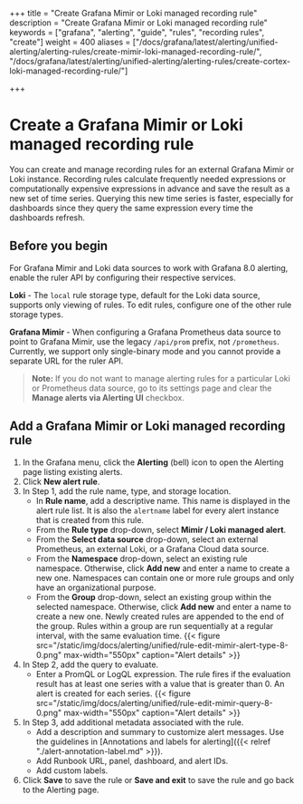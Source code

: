 +++
title = "Create Grafana Mimir or Loki managed recording rule"
description = "Create Grafana Mimir or Loki managed recording rule"
keywords = ["grafana", "alerting", "guide", "rules", "recording rules", "create"]
weight = 400
aliases = ["/docs/grafana/latest/alerting/unified-alerting/alerting-rules/create-mimir-loki-managed-recording-rule/", "/docs/grafana/latest/alerting/unified-alerting/alerting-rules/create-cortex-loki-managed-recording-rule/"]

+++

# Create a Grafana Mimir or Loki managed recording rule

You can create and manage recording rules for an external Grafana Mimir or Loki instance. Recording rules calculate frequently needed expressions or computationally expensive expressions in advance and save the result as a new set of time series. Querying this new time series is faster, especially for dashboards since they query the same expression every time the dashboards refresh.

## Before you begin

For Grafana Mimir and Loki data sources to work with Grafana 8.0 alerting, enable the ruler API by configuring their respective services.

**Loki** - The `local` rule storage type, default for the Loki data source, supports only viewing of rules. To edit rules, configure one of the other rule storage types.

**Grafana Mimir** - When configuring a Grafana Prometheus data source to point to Grafana Mimir, use the legacy `/api/prom` prefix, not `/prometheus`. Currently, we support only single-binary mode and you cannot provide a separate URL for the ruler API.

> **Note:** If you do not want to manage alerting rules for a particular Loki or Prometheus data source, go to its settings page and clear the **Manage alerts via Alerting UI** checkbox.

## Add a Grafana Mimir or Loki managed recording rule

1. In the Grafana menu, click the **Alerting** (bell) icon to open the Alerting page listing existing alerts.
1. Click **New alert rule**.
1. In Step 1, add the rule name, type, and storage location.
   - In **Rule name**, add a descriptive name. This name is displayed in the alert rule list. It is also the `alertname` label for every alert instance that is created from this rule.
   - From the **Rule type** drop-down, select **Mimir / Loki managed alert**.
   - From the **Select data source** drop-down, select an external Prometheus, an external Loki, or a Grafana Cloud data source.
   - From the **Namespace** drop-down, select an existing rule namespace. Otherwise, click **Add new** and enter a name to create a new one. Namespaces can contain one or more rule groups and only have an organizational purpose.
   - From the **Group** drop-down, select an existing group within the selected namespace. Otherwise, click **Add new** and enter a name to create a new one. Newly created rules are appended to the end of the group. Rules within a group are run sequentially at a regular interval, with the same evaluation time.
     {{< figure src="/static/img/docs/alerting/unified/rule-edit-mimir-alert-type-8-0.png" max-width="550px" caption="Alert details" >}}
1. In Step 2, add the query to evaluate.
   - Enter a PromQL or LogQL expression. The rule fires if the evaluation result has at least one series with a value that is greater than 0. An alert is created for each series.
     {{< figure src="/static/img/docs/alerting/unified/rule-edit-mimir-query-8-0.png" max-width="550px" caption="Alert details" >}}
1. In Step 3, add additional metadata associated with the rule.
   - Add a description and summary to customize alert messages. Use the guidelines in [Annotations and labels for alerting]({{< relref "./alert-annotation-label.md" >}}).
   - Add Runbook URL, panel, dashboard, and alert IDs.
   - Add custom labels.
1. Click **Save** to save the rule or **Save and exit** to save the rule and go back to the Alerting page.
